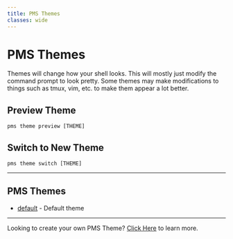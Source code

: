 ```yaml
---
title: PMS Themes
classes: wide
---
```


# PMS Themes

Themes will change how your shell looks. This will mostly just modify the command prompt to look pretty. Some themes may make modifications to things such as tmux, vim, etc. to make them appear a lot better.

## Preview Theme

```
pms theme preview [THEME]
```

## Switch to New Theme

```
pms theme switch [THEME]
```

***

## PMS Themes

* [default](https://github.com/JoshuaEstes/pms/blob/master/pms/themes/default.html) - Default theme

***

Looking to create your own PMS Theme? [Click Here](https://github.com/JoshuaEstes/pms/wiki) to learn more.
